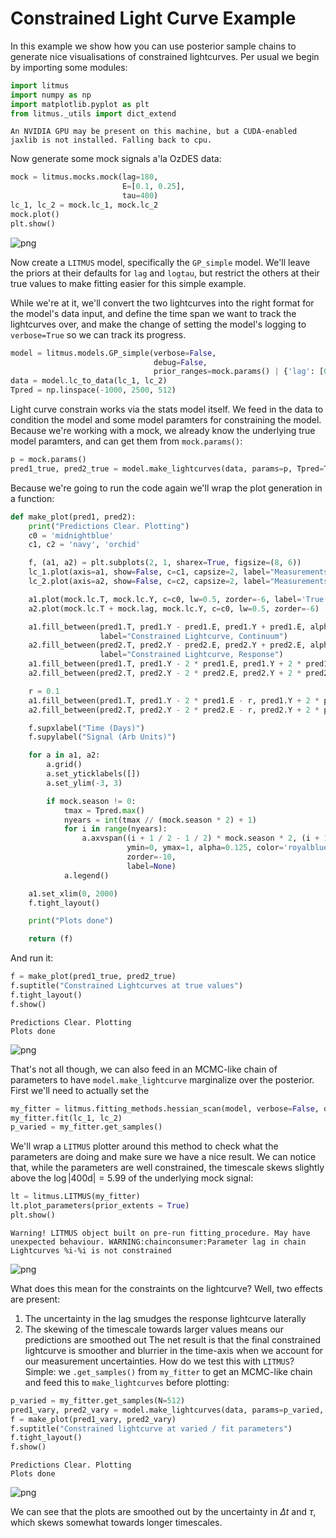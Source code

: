 # Constrained Light Curve Example

In this example we show how you can use posterior sample chains to generate nice visualisations of constrained lightcurves. Per usual we begin by importing some modules:



```python
import litmus
import numpy as np
import matplotlib.pyplot as plt
from litmus._utils import dict_extend
```

    An NVIDIA GPU may be present on this machine, but a CUDA-enabled jaxlib is not installed. Falling back to cpu.


Now generate some mock signals a'la OzDES data:


```python
mock = litmus.mocks.mock(lag=180,
                         E=[0.1, 0.25],
                         tau=400)
lc_1, lc_2 = mock.lc_1, mock.lc_2
mock.plot()
plt.show()
```


    
![png](output_3_0.png)
    


Now create a `LITMUS` model, specifically the `GP_simple` model. We'll leave the priors at their defaults for `lag` and `logtau`, but restrict the others at their true values to make fitting easier for this simple example.

While we're at it, we'll convert the two lightcurves into the right format for the model's data input, and define the time span we want to track the lightcurves over, and make the change of setting the model's logging to `verbose=True` so we can track its progress.


```python
model = litmus.models.GP_simple(verbose=False,
                                debug=False,
                                prior_ranges=mock.params() | {'lag': [0, 1_000], 'logtau': [np.log(10), np.log(10000)]})
data = model.lc_to_data(lc_1, lc_2)
Tpred = np.linspace(-1000, 2500, 512)
```

Light curve constrain works via the stats model itself. We feed in the data to condition the model and some model paramters for constraining the model. Because we're working with a mock, we already know the underlying true model paramters, and can get them from `mock.params()`:


```python
p = mock.params()
pred1_true, pred2_true = model.make_lightcurves(data, params=p, Tpred=Tpred, num_samples=1)
```

Because we're going to run the code again we'll wrap the plot generation in a function:


```python
def make_plot(pred1, pred2):
    print("Predictions Clear. Plotting")
    c0 = 'midnightblue'
    c1, c2 = 'navy', 'orchid'

    f, (a1, a2) = plt.subplots(2, 1, sharex=True, figsize=(8, 6))
    lc_1.plot(axis=a1, show=False, c=c1, capsize=2, label="Measurements")
    lc_2.plot(axis=a2, show=False, c=c2, capsize=2, label="Measurements")

    a1.plot(mock.lc.T, mock.lc.Y, c=c0, lw=0.5, zorder=-6, label='True Signal')
    a2.plot(mock.lc.T + mock.lag, mock.lc.Y, c=c0, lw=0.5, zorder=-6)

    a1.fill_between(pred1.T, pred1.Y - pred1.E, pred1.Y + pred1.E, alpha=0.25, color=c1,
                    label="Constrained Lightcurve, Continuum")
    a2.fill_between(pred2.T, pred2.Y - pred2.E, pred2.Y + pred2.E, alpha=0.25, color=c2,
                    label="Constrained Lightcurve, Response")
    a1.fill_between(pred1.T, pred1.Y - 2 * pred1.E, pred1.Y + 2 * pred1.E, alpha=0.125, color=c1)
    a2.fill_between(pred2.T, pred2.Y - 2 * pred2.E, pred2.Y + 2 * pred2.E, alpha=0.125, color=c2)

    r = 0.1
    a1.fill_between(pred1.T, pred1.Y - 2 * pred1.E - r, pred1.Y + 2 * pred1.E + r, alpha=1.0, color='w', zorder=-9)
    a2.fill_between(pred2.T, pred2.Y - 2 * pred2.E - r, pred2.Y + 2 * pred2.E + r, alpha=1.0, color='w', zorder=-9)

    f.supxlabel("Time (Days)")
    f.supylabel("Signal (Arb Units)")

    for a in a1, a2:
        a.grid()
        a.set_yticklabels([])
        a.set_ylim(-3, 3)

        if mock.season != 0:
            tmax = Tpred.max()
            nyears = int(tmax // (mock.season * 2) + 1)
            for i in range(nyears):
                a.axvspan((i + 1 / 2 - 1 / 2) * mock.season * 2, (i + 1 - 1 / 2) * mock.season * 2,
                          ymin=0, ymax=1, alpha=0.125, color='royalblue',
                          zorder=-10,
                          label=None)
            a.legend()

    a1.set_xlim(0, 2000)
    f.tight_layout()

    print("Plots done")

    return (f)
```

And run it:


```python
f = make_plot(pred1_true, pred2_true)
f.suptitle("Constrained Lightcurves at true values")
f.tight_layout()
f.show()
```

    Predictions Clear. Plotting
    Plots done



    
![png](output_11_1.png)
    


That's not all though, we can also feed in an MCMC-like chain of parameters to have `model.make_lightcurve` marginalize over the posterior. First we'll need to actually set the 


```python
my_fitter = litmus.fitting_methods.hessian_scan(model, verbose=False, debug=False, grid_bunching = 0.25, Nlags = 128)
my_fitter.fit(lc_1, lc_2)
p_varied = my_fitter.get_samples()
```

We'll wrap a `LITMUS` plotter around this method to check what the parameters are doing and make sure we have a nice result. We can notice that, while the parameters are well constrained, the timescale skews slightly above the $\log\vert400 \mathrm{d} \vert=5.99$ of the underlying mock signal:


```python
lt = litmus.LITMUS(my_fitter)
lt.plot_parameters(prior_extents = True)
plt.show()
```

    Warning! LITMUS object built on pre-run fitting_procedure. May have unexpected behaviour. WARNING:chainconsumer:Parameter lag in chain Lightcurves %i-%i is not constrained


    



    
![png](output_15_2.png)
    


What does this mean for the constraints on the lightcurve? Well, two effects are present: 
1. The uncertainty in the lag smudges the response lightcurve laterally
2. The skewing of the timescale towards larger values means our predictions are smoothed out
The net result is that the final constrained lightcurve is smoother and blurrier in the time-axis when we account for our measurement uncertainties. How do we test this with `LITMUS`? Simple: we `.get_samples()` from `my_fitter` to get an MCMC-like chain and feed this to `make_lightcurves` before plotting: 


```python
p_varied = my_fitter.get_samples(N=512)
pred1_vary, pred2_vary = model.make_lightcurves(data, params=p_varied, Tpred=Tpred, num_samples=64)
f = make_plot(pred1_vary, pred2_vary)
f.suptitle("Constrained lightcurve at varied / fit parameters")
f.tight_layout()
f.show()
```

    Predictions Clear. Plotting
    Plots done



    
![png](output_17_1.png)
    


We can see that the plots are smoothed out by the uncertainty in $\Delta t$ and $\tau$, which skews somewhat towards longer timescales.
